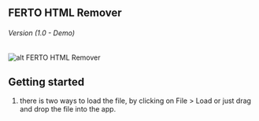 ## FERTO HTML Remover
###### Version (1.0 - Demo)


![alt FERTO HTML Remover](https://dl.dropbox.com/s/i261abdolwh48br/Ferto-icon.png?dl=0)


## Getting started

1. there is two ways to load the file, by clicking on File > Load or just drag and drop the file into the app.
